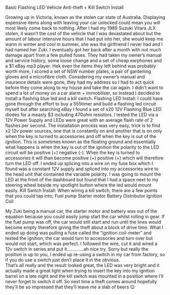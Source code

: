 Basic Flashing LED Vehicle Anti-theft + Kill Switch Install 

Growing up in Victoria, known as the stolen car state of Australia. Displaying expensive items along with leaving your car unlocked could mean you will most likely come back to nothing. After I had my 1989 Suzuki Vitara JLX stolen, it wasn’t the cost of the vehicle that I was devastated about but the amount of labour intensive hours that I had put into her, she would keep me warm in winter and cool in summer, she was the girlfriend I never had and I had named her Zuki. I eventually got her back after a month with not much damage apart from a few pulled fuses. They had taken my owner’s manual and service history, some loose change and a set of cheap earphones and a $1 eBay mp3 player. Hek even the items they left behind was probably worth more, I scored a set of NSW number plates, a pair of gardening gloves and a microfibre cloth.
Considering my owner’s manual and insurance details were gone, they had my address so I had to act quick before they come along to my house and take the car again. I didn’t want to spend a lot of money on a car alarm + immobiliser, so instead I decided to install a flashing blue led and a kill switch. 
Flashing LED Install:
I could have gone through the effort to buy a 555timer and build a flashing led circuit myself but after searching eBay I found a set of x20 12V Flashing Blue LED diodes for a measly $3 including 470ohm resistors. 
I tested the LED via a 12V Power Supply and LEDs were great with an average flash rate of 2 flashes per second. 
The installation process was very easy, trick is to find x2 12v power sources, one that is constantly on and another that is on only when the key is turned to accessories and off when the key is out of the ignition. This is sometimes known as the floating ground and essentially what happens is when the key is out of the ignition the polarity to the LED circuit will be positive (+) negative (-). When the key is turned to accessories it will than become positive (+) positive (+) which will therefore turn the LED off. 
I ended up splicing into a wire on my fuse box which I found was a constant 12V supply and spliced into my accessories wire to the head unit that contained the variable polarity. I was going to mount the LED at the front of the dashboard but found that I had a space next to my steering wheel beside my spotlight button where the led would mount easily. 
Kill Switch Install:
When wiring a kill switch, there are a few points that you could tap into; 
Fuel pump
Starter motor 
Battery 
Distributor 
Ignition Coil


My Zuki being a manual car, the starter motor and battery was out of the equation because you could easily jump start the car whilst rolling in gear. If the fuel pump was off, the car would still start and run until the lines would become empty therefore giving the theft about a block of drive time. What I ended up doing was pulling a fuse called the “ignition coil-meter” and tested the ignition, the car would turn to accessories and turn over but would not start, which was perfect. 
I followed the wire, cut it and wired a 12v switch in series and put it………….ah nice try. Sorry but really the position is up to you, I ended up re-using a switch in my car from factory, so if you do use a switch just don’t place it in the obvious.  
That’s all really and the result looked great, the LED was very bright and it actually made a great light when trying to insert the key into my ignition barrel on a late night and the kill switch was mounted in a position where I’ll never forget to switch it off. So next time a theft comes around hopefully they’ll be so impressed that they’ll leave me a slab of beers 😉  
